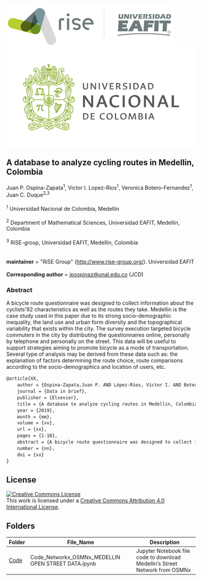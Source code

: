 <img src="figs/rise_logo.png" alt="Estructura Carpeta" align="center">
<img src="figs/unal_logo.png" alt="Estructura Carpeta" align="center">

## A database to analyze cycling routes in Medellin, Colombia


Juan P. Ospina-Zapata<sup>1</sup>, Victor I. Lopez-Rios<sup>1</sup>, Veronica Botero-Fernandez<sup>1</sup>, Juan C. Duque<sup>2,3</sup> \
\
<sup>1</sup> Universidad Nacional de Colombia, Medellin\
\
<sup>2</sup> Department of Mathematical Sciences, Universidad EAFIT, Medellin, Colombia\
\
<sup>3</sup> RiSE-group, Universidad EAFIT, Medellin, Colombia\
\
\
__maintainer__ = "RiSE Group"  (http://www.rise-group.org/). Universidad EAFIT\
\
__Corresponding author__ = jpospinaz@unal.edu.co (JCD)

### Abstract 

A bicycle route questionnaire was designed to collect information about the cyclists\'92 characteristics as well as the routes they take. Medellin is the case study used in this paper due to its strong socio-demographic inequality, the land use and urban form diversity and the topographical variability that exists within the city. The survey execution targeted bicycle commuters in the city by distributing the questionnaires online, personally by telephone and personally on the street. This data will be useful to support strategies aiming to promote bicycle as a mode of transportation. Several type of analysis may be derived from these data such as: the explanation of factors determining the route choice, route comparisons according to the socio-demographics and location of users, etc.


```tex
@article{XX,
    author = {Ospina-Zapata,Juan P. AND López-Ríos, Víctor I. AND Botero-Fernández, Verónica AND Duque, Juan C.},
    journal = {Data in brief},
    publisher = {Elsevier},
    title = {A database to analyze cycling routes in Medellin, Colombia},
    year = {2019},
    month = {mm},
    volume = {vv},
    url = {xx},
    pages = {1-18},
    abstract = {A bicycle route questionnaire was designed to collect information about the cyclists’ characteristics as well as the routes they take. Medellin is the case study used in this paper due to its strong socio-demographic inequality, the land use and urban form diversity and the topographical variability that exists within the city. The survey execution targeted bicycle commuters in the city by distributing the questionnaires online, personally by telephone and personally on the street. This data will be useful to support strategies aiming to promote bicycle as a mode of transportation. Several type of analysis may be derived from these data such as: the explanation of factors determining the route choice, route comparisons according to the socio-demographics and location of users, etc.},
    number = {nn},
    doi = {xx}
}
```

## License

<a rel="license" href="http://creativecommons.org/licenses/by/4.0/"><img alt="Creative Commons License" style="border-width:0" src="https://i.creativecommons.org/l/by/4.0/88x31.png" /></a><br />This work is licensed under a <a rel="license" href="http://creativecommons.org/licenses/by/4.0/">Creative Commons Attribution 4.0 International License</a>.


## Folders

**Folder** | **File_Name** | **Description**
  ----------------- | ---------------------------- | -----------------------------------------------
  [Code](Code)| Code_Networkx_OSMNx_MEDELLIN OPEN STREET DATA.ipynb | Jupyter Notebook file code to download Medellin’s Street Network from OSMNx
 

